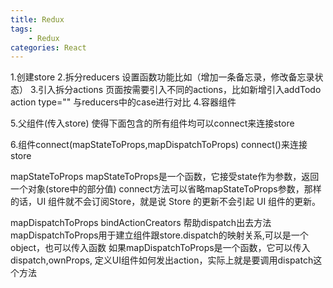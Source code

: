 ```yaml
---
title: Redux
tags:
    - Redux
categories: React
---
```

1.创建store
2.拆分reducers
  设置函数功能比如（增加一条备忘录，修改备忘录状态）
3.引入拆分actions
  页面按需要引入不同的actions，比如新增引入addTodo action type="" 与reducers中的case进行对比
4.容器组件
  
5.父组件(传入store)
  使得下面包含的所有组件均可以connect来连接store
  
6.组件connect(mapStateToProps,mapDispatchToProps)
  connect()来连接store
  
  mapStateToProps
  mapStateToProps是一个函数，它接受state作为参数，返回一个对象(store中的部分值)
  connect方法可以省略mapStateToProps参数，那样的话，UI 组件就不会订阅Store，就是说 Store 的更新不会引起 UI 组件的更新。

  mapDispatchToProps 
  bindActionCreators 帮助dispatch出去方法
  mapDispatchToProps用于建立组件跟store.dispatch的映射关系,可以是一个object，也可以传入函数 
  如果mapDispatchToProps是一个函数，它可以传入dispatch,ownProps, 定义UI组件如何发出action，实际上就是要调用dispatch这个方法




